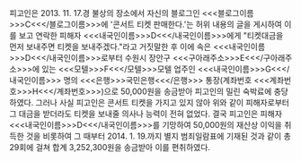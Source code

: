 피고인은 2013. 11. 17.경 불상의 장소에서 자신의 블로그인 <<<블로그이름>>>C<<</블로그이름>>>에 '콘서트 티켓 판매한다.'는 허위 내용의 글을 게시하여 이를 보고 연락한 피해자 <<<내국인이름>>>D<<</내국인이름>>>에게 "티켓대금을 먼저 보내주면 티켓을 보내주겠다."라고 거짓말한 후 이에 속은 <<<내국인이름>>>D<<</내국인이름>>>로부터 수원시 장안구 <<<구아래주소>>>E<<</구아래주소>>>에 있는 <<<모텔>>>F<<</모텔>>>모텔 업주인 <<<내국인이름>>>G<<</내국인이름>>> 명의 <<<은행>>>국민은행<<</은행>>> 통장(계좌번호 <<<계좌번호>>>H<<</계좌번호>>>)으로 50,000원을 송금받아 피고인의 밀린 숙박료에 충당하였다.
그러나 사실 피고인은 콘서트 티켓을 가지고 있지 않아 위와 같이 피해자로부터 그 대금을 받더라도 티켓을 보내줄 의사나 능력이 전혀 없었다.
결국 피고인은 피해자 <<<내국인이름>>>D<<</내국인이름>>>를 기망하여 50,000원의 재산상 이익을 취득한 것을 비롯하여 그 때부터 2014. 1. 19.까지 별지 범죄일람표에 기재된 것과 같이 총 29회에 걸쳐 합계 3,252,300원을 송금받아 이를 편취하였다.